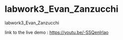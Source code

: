 # labwork3_Evan_Zanzucchi
labwork3_Evan_Zanzucchi

link to the live demo : https://youtu.be/-SSQenlrlao
